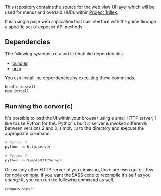 This repository contains the source for the web view UI layer which will be used for menus and overlaid HUDs within [Project Trillek][trillek].

It is a single page web application that can interface with the game through a specific set of exposed API methods.

## Dependencies

The following systems are used to fetch the dependencies.

 * [bundler][]
 * [npm][]

You can install the dependencies by executing these commands.

```bash
bundle install
npm install
```

## Running the server(s)

It's possible to load the UI within your browser using a small HTTP server; I like to use Python for this. Python's built in server is invoked differently between versions 2 and 3, simply `cd` to this directory and execute the appropriate command.

```bash
# Python 3
python -m http.server

# Python 2
python -m SimpleHTTPServer
```

Or use any other HTTP server of you choosing, there are even quite a few for [node][] on [npm][]. If you want the SASS code to recompile it's self as you change it, you can run the following command as well.

```
compass watch
```

[trillek]: http://trillek.org/
[bundler]: http://bundler.io/
[node]: http://nodejs.org/
[npm]: https://npmjs.org/